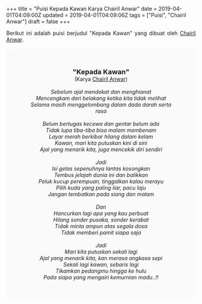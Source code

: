 +++
title = "Puisi Kepada Kawan Karya Chairil Anwar"
date = 2019-04-01T04:09:00Z
updated = 2019-04-01T04:09:06Z
tags = ["Puisi", "Chairil Anwar"]
draft = false
+++

<div dir="ltr" style="text-align: left;" trbidi="on"><div dir="ltr" style="text-align: left;" trbidi="on"><div style="text-align: justify;">Berikut ini adalah puisi berjudul "Kepada Kawan" yang dibuat oleh <a href="https://ensiklopedia.kemdikbud.go.id/sastra/artikel/Chairil_Anwar" target="_blank">Chairil Anwar</a>. </div><br /><div style="background: #FAFAFA; font-size: 14px; height: auto; margin: 0 auto; padding: 50px; text-align: center; width: auto;"><span style="font-size: 18px;"><b>"Kepada Kawan"</b></span><br />(Karya <a href="https://www.sekata.web.id/tags/chairil-anwar" target="_blank">Chairil Anwar</a>) <br /><br /><i>Sebelum ajal mendekat dan menghianat<br />Mencengkam dari belakang ketika kita tidak melihat<br />Selama masih menggelombang dalam dada darah serta rasa<br /><br />Belum bertugas kecewa dan gentar belum ada<br />Tidak lupa tiba-tiba bisa malam membenam<br />Layar merah berkibar hilang dalam kelam<br />Kawan, mari kita putuskan kini di sini<br />Ajal yang menarik kita, juga mencekik diri sendiri<br /><br />Jadi<br />Isi gelas sepenuhnya lantas kosongkan<br />Tembus jelajah dunia ini dan balikkan<br />Peluk kucup perempuan, tinggalkan kalau merayu<br />Pilih kuda yang paling liar, pacu laju<br />Jangan tembatkan pada siang dan malam<br /><br />Dan<br />Hancurkan lagi apa yang kau perbuat<br />Hilang sonder pusaka, sonder kerabat<br />Tidak minta ampun atas segala dosa<br />Tidak memberi pamit siapa saja<br /><br />Jadi<br />Mari kita putuskan sekali lagi<br />Ajal yang menarik kita, kan merasa angkasa sepi<br />Sekali lagi kawan, sebaris lagi<br />Tikamkan pedangmu hingga ke hulu<br />Pada siapa yang mengairi kemurnian madu..!!</i></div></div></div>
